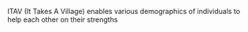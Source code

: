 ITAV (It Takes A Village) enables various demographics of individuals to help each other on their strengths